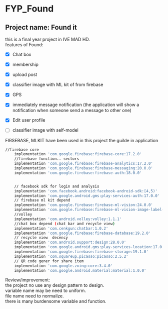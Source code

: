 # FYP_Found
## Project name: Found it 
this is a final year project in IVE MAD HD.</br>
features of Found:</br>
- [x] Chat box </br>
- [x] membership</br>
- [x] upload post</br>
- [x] classifier image with ML kit of from firebase </br>
- [x] GPS</br>
- [x] immediately message notification (the application will show a notification when someone send a message to other one) </br>
- [x] Edit user profile </br>
- [ ] classifier image with self-model </br>















FIRSEBASE, MLKIT have been used in this project
the guilde in application 
```bash 
//firebase core
    implementation 'com.google.firebase:firebase-core:17.2.0'
    //firebase function.. sectors
    implementation 'com.google.firebase:firebase-analytics:17.2.0'
    implementation 'com.google.firebase:firebase-messaging:20.0.0'
    implementation 'com.google.firebase:firebase-auth:18.0.0'


    // facebook sdk for login and analysis
    implementation 'com.facebook.android:facebook-android-sdk:[4,5)'
    implementation 'com.google.android.gms:play-services-auth:17.0.0'
    // firebase ml kit depend
    implementation 'com.google.firebase:firebase-ml-vision:24.0.0'
    implementation 'com.google.firebase:firebase-ml-vision-image-label-model:19.0.0'
    //volley
    implementation 'com.android.volley:volley:1.1.1'
    //chat box depend (chat bar and recycle view)
    implementation 'com.cenkgun:chatbar:1.0.2'
    implementation 'com.google.firebase:firebase-database:19.2.0'
    // recycle view  decency
    implementation 'com.android.support:design:28.0.0'
    implementation 'com.google.android.gms:play-services-location:17.0.0'
    implementation 'com.google.firebase:firebase-storage:19.1.0'
    implementation 'com.squareup.picasso:picasso:2.5.2'
    // QR code gener for share item
    implementation 'com.google.zxing:core:3.4.0'
    implementation 'com.google.android.material:material:1.0.0'
```
















Review/improvement:</br>
the project no use any design pattern to design.</br>
variable name may be need to uniform.</br>
file name need to normailze.</br>
there is many burdensome variable and function.</br>


